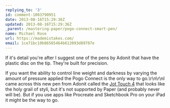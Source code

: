 ```yaml
---
replying_to: '3'
id: comment-1003790951
date: 2013-08-16T15:29:36Z
updated: 2013-08-16T15:29:36Z
_parent: /mastering-paper/pogo-connect-smart-pen/
name: Michael Rose
url: https://mademistakes.com/
email: 1ce71bc10b86565464b612093d89707e
---
```


If it's detail you're after I suggest one of the pens by Adonit that have
the plastic disc on the tip. They're built for precision.

If you want the ability to control line weight and darkness by varying the amount of pressure applied
the Pogo Connect is the only way to go.\r\n\r\nI came across this new pen from Adonit
called the [Jot Touch 4](http://adonit.net/jot/touch/)
that looks like the holy grail of styli, but it's not supported by Paper (and probably
never will be). But if you use apps like Procreate and Sketchbook Pro on your iPad
it might be the way to go.
